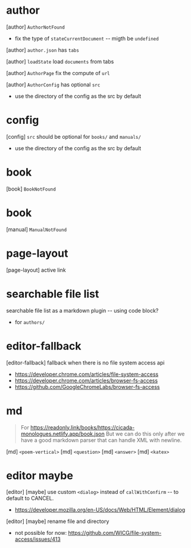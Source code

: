 # author

[author] `AuthorNotFound`

- fix the type of `stateCurrentDocument` -- migth be `undefined`

[author] `author.json` has `tabs`

[author] `loadState` load `documents` from tabs

[author] `AuthorPage` fix the compute of `url`

[author] `AuthorConfig` has optional `src`

- use the directory of the config as the src by default

# config

[config] `src` should be optional for `books/` and `manuals/`

- use the directory of the config as the src by default

# book

[book] `BookNotFound`

# book

[manual] `ManualNotFound`

# page-layout

[page-layout] active link

# searchable file list

searchable file list as a markdown plugin -- using code block?

- for `authors/`

# editor-fallback

[editor-fallback] fallback when there is no file system access api

- https://developer.chrome.com/articles/file-system-access
- https://developer.chrome.com/articles/browser-fs-access
- https://github.com/GoogleChromeLabs/browser-fs-access

# md

> For https://readonly.link/books/https://cicada-monologues.netlify.app/book.json
> But we can do this only after we have a good markdown parser
> that can handle XML with newline.

[md] `<poem-vertical>`
[md] `<question>`
[md] `<answer>`
[md] `<katex>`

# editor maybe

[editor] [maybe] use custom `<dialog>` instead of `callWithConfirm` -- to default to CANCEL.

- https://developer.mozilla.org/en-US/docs/Web/HTML/Element/dialog

[editor] [maybe] rename file and directory

- not possible for now: https://github.com/WICG/file-system-access/issues/413
